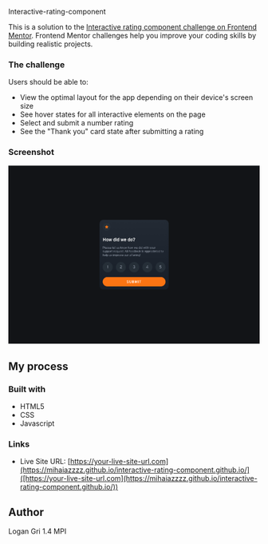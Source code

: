 Interactive-rating-component

This is a solution to the [Interactive rating component challenge on Frontend Mentor](https://www.frontendmentor.io/challenges/interactive-rating-component-koxpeBUmI). Frontend Mentor challenges help you improve your coding skills by building realistic projects. 


### The challenge

Users should be able to:

- View the optimal layout for the app depending on their device's screen size
- See hover states for all interactive elements on the page
- Select and submit a number rating
- See the "Thank you" card state after submitting a rating

### Screenshot

![](./screenshot.jpg)

## My process

### Built with

- HTML5 
- CSS
- Javascript


### Links
- Live Site URL: [https://your-live-site-url.com](https://mihaiazzzz.github.io/interactive-rating-component.github.io/]([https://your-live-site-url.com](https://mihaiazzzz.github.io/interactive-rating-component.github.io/))

## Author

Logan Gri 1.4 MPI
